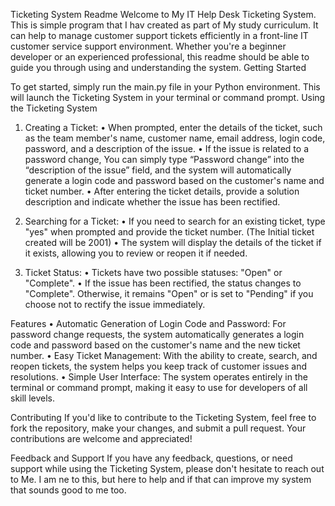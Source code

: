 Ticketing System Readme
Welcome to My IT Help Desk Ticketing System. This is simple program that I hav created as part of My study curriculum. It can help to manage customer support tickets efficiently in a front-line IT customer service support environment. Whether you're a beginner developer or an experienced professional, this readme should be able to guide you through using and understanding the system.
Getting Started

To get started, simply run the main.py file in your Python environment. This will launch the Ticketing System in your terminal or command prompt.
Using the Ticketing System

1.	Creating a Ticket:
•	When prompted, enter the details of the ticket, such as the team member's name, customer name, email address, login code, password, and a description of the issue.
•	If the issue is related to a password change, You can simply type “Password change” into the “description of the issue” field, and the system will automatically generate a login code and password based on the customer's name and ticket number.
•	After entering the ticket details, provide a solution description and indicate whether the issue has been rectified.

2.	Searching for a Ticket:
•	If you need to search for an existing ticket, type "yes" when prompted and provide the ticket number. (The Initial ticket created will be 2001)
•	The system will display the details of the ticket if it exists, allowing you to review or reopen it if needed.

3.	Ticket Status:
•	Tickets have two possible statuses: "Open" or "Complete".
•	If the issue has been rectified, the status changes to "Complete". Otherwise, it remains "Open" or is set to "Pending" if you choose not to rectify the issue immediately.

Features
•	Automatic Generation of Login Code and Password: For password change requests, the system automatically generates a login code and password based on the customer's name and the new ticket number.
•	Easy Ticket Management: With the ability to create, search, and reopen tickets, the system helps you keep track of customer issues and resolutions.
•	Simple User Interface: The system operates entirely in the terminal or command prompt, making it easy to use for developers of all skill levels.

Contributing
If you'd like to contribute to the Ticketing System, feel free to fork the repository, make your changes, and submit a pull request. Your contributions are welcome and appreciated!

Feedback and Support
If you have any feedback, questions, or need support while using the Ticketing System, please don't hesitate to reach out to Me. I am ne to this, but here to help and if that can improve my system that sounds good to me too.
